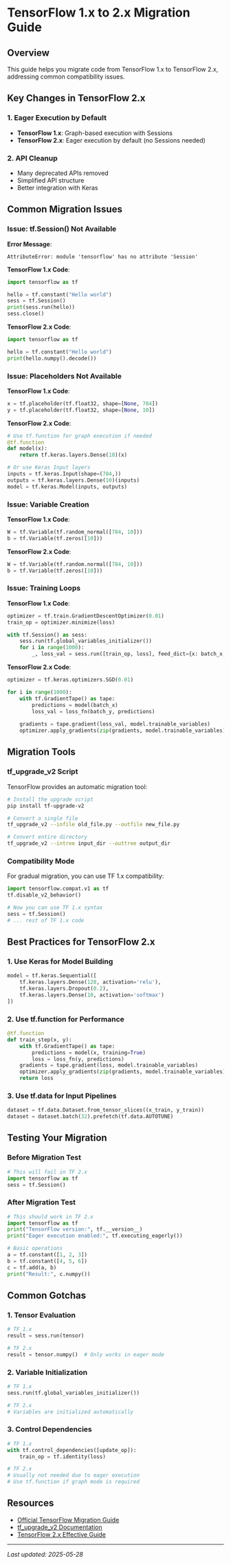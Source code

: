 # TensorFlow 1.x to 2.x Migration Guide

## Overview
This guide helps you migrate code from TensorFlow 1.x to TensorFlow 2.x, addressing common compatibility issues.

## Key Changes in TensorFlow 2.x

### 1. Eager Execution by Default
- **TensorFlow 1.x**: Graph-based execution with Sessions
- **TensorFlow 2.x**: Eager execution by default (no Sessions needed)

### 2. API Cleanup
- Many deprecated APIs removed
- Simplified API structure
- Better integration with Keras

## Common Migration Issues

### Issue: tf.Session() Not Available

**Error Message**:
```
AttributeError: module 'tensorflow' has no attribute 'Session'
```

**TensorFlow 1.x Code**:
```python
import tensorflow as tf

hello = tf.constant("Hello world")
sess = tf.Session()
print(sess.run(hello))
sess.close()
```

**TensorFlow 2.x Code**:
```python
import tensorflow as tf

hello = tf.constant("Hello world")
print(hello.numpy().decode())
```

### Issue: Placeholders Not Available

**TensorFlow 1.x Code**:
```python
x = tf.placeholder(tf.float32, shape=[None, 784])
y = tf.placeholder(tf.float32, shape=[None, 10])
```

**TensorFlow 2.x Code**:
```python
# Use tf.function for graph execution if needed
@tf.function
def model(x):
    return tf.keras.layers.Dense(10)(x)

# Or use Keras Input layers
inputs = tf.keras.Input(shape=(784,))
outputs = tf.keras.layers.Dense(10)(inputs)
model = tf.keras.Model(inputs, outputs)
```

### Issue: Variable Creation

**TensorFlow 1.x Code**:
```python
W = tf.Variable(tf.random_normal([784, 10]))
b = tf.Variable(tf.zeros([10]))
```

**TensorFlow 2.x Code**:
```python
W = tf.Variable(tf.random.normal([784, 10]))
b = tf.Variable(tf.zeros([10]))
```

### Issue: Training Loops

**TensorFlow 1.x Code**:
```python
optimizer = tf.train.GradientDescentOptimizer(0.01)
train_op = optimizer.minimize(loss)

with tf.Session() as sess:
    sess.run(tf.global_variables_initializer())
    for i in range(1000):
        _, loss_val = sess.run([train_op, loss], feed_dict={x: batch_x, y: batch_y})
```

**TensorFlow 2.x Code**:
```python
optimizer = tf.keras.optimizers.SGD(0.01)

for i in range(1000):
    with tf.GradientTape() as tape:
        predictions = model(batch_x)
        loss_val = loss_fn(batch_y, predictions)
    
    gradients = tape.gradient(loss_val, model.trainable_variables)
    optimizer.apply_gradients(zip(gradients, model.trainable_variables))
```

## Migration Tools

### tf_upgrade_v2 Script
TensorFlow provides an automatic migration tool:

```bash
# Install the upgrade script
pip install tf-upgrade-v2

# Convert a single file
tf_upgrade_v2 --infile old_file.py --outfile new_file.py

# Convert entire directory
tf_upgrade_v2 --intree input_dir --outtree output_dir
```

### Compatibility Mode
For gradual migration, you can use TF 1.x compatibility:

```python
import tensorflow.compat.v1 as tf
tf.disable_v2_behavior()

# Now you can use TF 1.x syntax
sess = tf.Session()
# ... rest of TF 1.x code
```

## Best Practices for TensorFlow 2.x

### 1. Use Keras for Model Building
```python
model = tf.keras.Sequential([
    tf.keras.layers.Dense(128, activation='relu'),
    tf.keras.layers.Dropout(0.2),
    tf.keras.layers.Dense(10, activation='softmax')
])
```

### 2. Use tf.function for Performance
```python
@tf.function
def train_step(x, y):
    with tf.GradientTape() as tape:
        predictions = model(x, training=True)
        loss = loss_fn(y, predictions)
    gradients = tape.gradient(loss, model.trainable_variables)
    optimizer.apply_gradients(zip(gradients, model.trainable_variables))
    return loss
```

### 3. Use tf.data for Input Pipelines
```python
dataset = tf.data.Dataset.from_tensor_slices((x_train, y_train))
dataset = dataset.batch(32).prefetch(tf.data.AUTOTUNE)
```

## Testing Your Migration

### Before Migration Test
```python
# This will fail in TF 2.x
import tensorflow as tf
sess = tf.Session()
```

### After Migration Test
```python
# This should work in TF 2.x
import tensorflow as tf
print("TensorFlow version:", tf.__version__)
print("Eager execution enabled:", tf.executing_eagerly())

# Basic operations
a = tf.constant([1, 2, 3])
b = tf.constant([4, 5, 6])
c = tf.add(a, b)
print("Result:", c.numpy())
```

## Common Gotchas

### 1. Tensor Evaluation
```python
# TF 1.x
result = sess.run(tensor)

# TF 2.x
result = tensor.numpy()  # Only works in eager mode
```

### 2. Variable Initialization
```python
# TF 1.x
sess.run(tf.global_variables_initializer())

# TF 2.x
# Variables are initialized automatically
```

### 3. Control Dependencies
```python
# TF 1.x
with tf.control_dependencies([update_op]):
    train_op = tf.identity(loss)

# TF 2.x
# Usually not needed due to eager execution
# Use tf.function if graph mode is required
```

## Resources

- [Official TensorFlow Migration Guide](https://www.tensorflow.org/guide/migrate)
- [tf_upgrade_v2 Documentation](https://www.tensorflow.org/guide/upgrade)
- [TensorFlow 2.x Effective Guide](https://www.tensorflow.org/guide/effective_tf2)

---

*Last updated: 2025-05-28* 